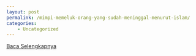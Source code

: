 ```yaml
---
layout: post
permalink: /mimpi-memeluk-orang-yang-sudah-meninggal-menurut-islam/
categories:
    - Uncategorized
---
```


[Baca Selengkapnya](/07)